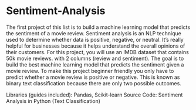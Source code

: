 # Sentiment-Analysis
The first project of this list is to build a machine learning model that predicts the sentiment of a movie review. Sentiment analysis is an NLP technique used to determine whether data is positive, negative, or neutral. It’s really helpful for businesses because it helps understand the overall opinions of their customers. For this project, you will use an IMDB dataset that contains 50k movie reviews. with 2 columns (review and sentiment). The goal is to build the best machine learning model that predicts the sentiment given a movie review. To make this project beginner friendly you only have to predict whether a movie review is positive or negative. This is known as binary text classification because there are only two possible outcomes.


Libraries (guides included): Pandas, Scikit-learn
Source Code: Sentiment Analysis in Python (Text Classification)
